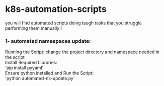 # k8s-automation-scripts
you will find automated scripts doing taugh tasks that you struggle performing them manually !

### 1- automated namespaces update:
  Running the Script:
  change the project directory and namespace needed in the script   
Install Required Libraries:   
'pip install pyyaml'   
Ensure python installed and Run the Script:   
'python automated-ns-update.py'
